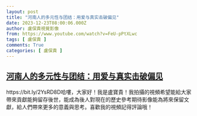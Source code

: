 ```yaml
---
layout: post
title: "河南人的多元性与团结：用爱与真实击破偏见"
date: 2023-12-23T08:00:06.000Z
author: 盧保貴視覺影像
from: https://www.youtube.com/watch?v=FeU-pPtXLwc
tags: [ 盧保貴 ]
comments: True
categories: [ 盧保貴 ]
---
```

<!--1703318406000-->
[河南人的多元性与团结：用爱与真实击破偏见](https://www.youtube.com/watch?v=FeU-pPtXLwc)
------

<div>
https://bit.ly/2YsRD8D哈嘍，大家好！我是盧寶貴！我拍攝的視頻希望能給大家帶來貢獻能夠留存後世，能成為後人對現在的歷史參考期待影像能為將來保留文獻，給人們帶來更多的意義與思考。喜歡我的視頻記得評論哦！
</div>
